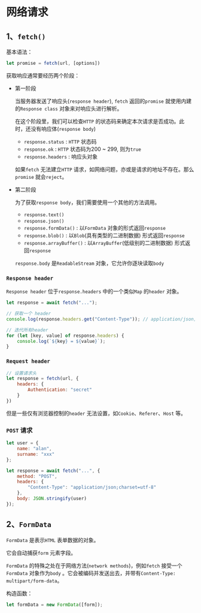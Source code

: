 # 网络请求

## 1、`fetch()`

基本语法：

```javascript
let promise = fetch(url, [options])
```

获取响应通常要经历两个阶段：

+ 第一阶段

    当服务器发送了响应头(`response header`), `fetch` 返回的`promise` 就使用内建的`Response class` 对象来对响应头进行解析。

    在这个阶段里，我们可以检查`HTTP` 的状态码来确定本次请求是否成功。此时，还没有响应体(`response body`)

    + `response.status` : `HTTP` 状态码
    + `response.ok` : `HTTP` 状态码为200 ~ 299, 则为`true`
    + `response.headers` : 响应头对象


    如果`fetch` 无法建立`HTTP` 请求，如网络问题，亦或是请求的地址不存在。那么`promise` 就会`reject`。

+ 第二阶段

    为了获取`response body`，我们需要使用一个其他的方法调用。
    
    + `response.text()`    
    + `response.json()`
    + `response.formData()` : 以`FormData` 对象的形式返回`response`
    + `response.blob()` : 以`Blob`(具有类型的二进制数据) 形式返回`response`
    + `response.arrayBuffer()` : 以`ArrayBuffer`(低级别的二进制数据) 形式返回`response`

    `response.body` 是`ReadableStream` 对象，它允许你逐块读取`body`

### `Response header` 

`Response header` 位于`response.headers` 中的一个类似`Map` 的`header` 对象。

```javascript
let response = await fetch("...");

// 获取一个 header
console.log(response.headers.get("Content-Type")); // application/json; charset=utf-8

// 迭代所有header
for (let [key, value] of response.headers) {
    console.log(`${key} = ${value}`);
}
```

### `Request header`

```javascript
// 设置请求头
let response = fetch(url, {
    headers: {
        Authentication: "secret"
    }
})
```

但是一些仅有浏览器控制的`header` 无法设置，如`Cookie`、`Referer`、`Host` 等。

### `POST` 请求

```javascript
let user = {
    name: "alan",
    surname: "xxx"
};

let response = await fetch("...", {
    method: "POST",
    headers: {
        "Content-Type": "application/json;charset=utf-8"
    },
    body: JSON.stringify(user)
});
```

## 2、`FormData`

`FormData` 是表示`HTML` 表单数据的对象。

它会自动捕获`form` 元素字段。

`FormData` 的特殊之处在于网络方法(`network methods`)，例如`fetch` 接受一个`FormData` 对象作为`body` 。它会被编码并发送出去，并带有`Content-Type: multipart/form-data`。

构造函数：

```javascript
let formData = new FormData([form]);
```